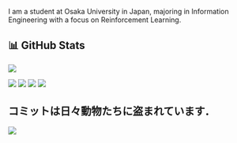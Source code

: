 I am a student at Osaka University in Japan, majoring in Information Engineering with a focus on Reinforcement Learning.
## 📊 GitHub Stats
![](http://github-profile-summary-cards.vercel.app/api/cards/profile-details?username=yope7&theme=nord_dark)

![](http://github-profile-summary-cards.vercel.app/api/cards/repos-per-language?username=yope7&theme=nord_dark)
![](http://github-profile-summary-cards.vercel.app/api/cards/most-commit-language?username=yope7&theme=nord_dark)
![](http://github-profile-summary-cards.vercel.app/api/cards/stats?username=yope7&theme=nord_dark)
![](http://github-profile-summary-cards.vercel.app/api/cards/productive-time?username=yope7&theme=nord_dark&utcOffset=9)

## コミットは日々動物たちに盗まれています．
![](https://raw.githubusercontent.com/yope7/yope7/gh-pages/github_contributions_labeled.svg)

